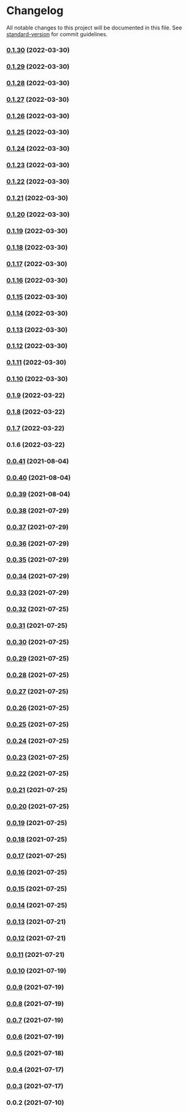 # Changelog

All notable changes to this project will be documented in this file. See [standard-version](https://github.com/conventional-changelog/standard-version) for commit guidelines.

### [0.1.30](https://github.com/srclaunch/core-api-server/compare/v0.1.29...v0.1.30) (2022-03-30)

### [0.1.29](https://github.com/srclaunch/core-api-server/compare/v0.1.28...v0.1.29) (2022-03-30)

### [0.1.28](https://github.com/srclaunch/core-api-server/compare/v0.1.27...v0.1.28) (2022-03-30)

### [0.1.27](https://github.com/srclaunch/core-api-server/compare/v0.1.26...v0.1.27) (2022-03-30)

### [0.1.26](https://github.com/srclaunch/core-api-server/compare/v0.1.25...v0.1.26) (2022-03-30)

### [0.1.25](https://github.com/srclaunch/core-api-server/compare/v0.1.24...v0.1.25) (2022-03-30)

### [0.1.24](https://github.com/srclaunch/core-api-server/compare/v0.1.23...v0.1.24) (2022-03-30)

### [0.1.23](https://github.com/srclaunch/core-api-server/compare/v0.1.22...v0.1.23) (2022-03-30)

### [0.1.22](https://github.com/srclaunch/core-api-server/compare/v0.1.21...v0.1.22) (2022-03-30)

### [0.1.21](https://github.com/srclaunch/core-api-server/compare/v0.1.20...v0.1.21) (2022-03-30)

### [0.1.20](https://github.com/srclaunch/core-api-server/compare/v0.1.19...v0.1.20) (2022-03-30)

### [0.1.19](https://github.com/srclaunch/core-api-server/compare/v0.1.18...v0.1.19) (2022-03-30)

### [0.1.18](https://github.com/srclaunch/core-api-server/compare/v0.1.17...v0.1.18) (2022-03-30)

### [0.1.17](https://github.com/srclaunch/core-api-server/compare/v0.1.16...v0.1.17) (2022-03-30)

### [0.1.16](https://github.com/srclaunch/core-api-server/compare/v0.1.15...v0.1.16) (2022-03-30)

### [0.1.15](https://github.com/srclaunch/core-api-server/compare/v0.1.14...v0.1.15) (2022-03-30)

### [0.1.14](https://github.com/srclaunch/core-api-server/compare/v0.1.13...v0.1.14) (2022-03-30)

### [0.1.13](https://github.com/srclaunch/core-api-server/compare/v0.1.12...v0.1.13) (2022-03-30)

### [0.1.12](https://github.com/srclaunch/core-api-server/compare/v0.1.11...v0.1.12) (2022-03-30)

### [0.1.11](https://github.com/srclaunch/core-api-server/compare/v0.1.10...v0.1.11) (2022-03-30)

### [0.1.10](https://github.com/srclaunch/core-api-server/compare/v0.1.9...v0.1.10) (2022-03-30)

### [0.1.9](https://github.com/srclaunch/core-api-server/compare/v0.1.8...v0.1.9) (2022-03-22)

### [0.1.8](https://github.com/srclaunch/core-api-server/compare/v0.1.7...v0.1.8) (2022-03-22)

### [0.1.7](https://github.com/srclaunch/core-api-server/compare/v0.1.6...v0.1.7) (2022-03-22)

### 0.1.6 (2022-03-22)

### [0.0.41](https://github.com/srclaunch/server/compare/v0.0.40...v0.0.41) (2021-08-04)

### [0.0.40](https://github.com/srclaunch/server/compare/v0.0.39...v0.0.40) (2021-08-04)

### [0.0.39](https://github.com/srclaunch/server/compare/v0.0.38...v0.0.39) (2021-08-04)

### [0.0.38](https://github.com/srclaunch/server/compare/v0.0.37...v0.0.38) (2021-07-29)

### [0.0.37](https://github.com/srclaunch/server/compare/v0.0.36...v0.0.37) (2021-07-29)

### [0.0.36](https://github.com/srclaunch/server/compare/v0.0.35...v0.0.36) (2021-07-29)

### [0.0.35](https://github.com/srclaunch/server/compare/v0.0.34...v0.0.35) (2021-07-29)

### [0.0.34](https://github.com/srclaunch/server/compare/v0.0.33...v0.0.34) (2021-07-29)

### [0.0.33](https://github.com/srclaunch/server/compare/v0.0.32...v0.0.33) (2021-07-29)

### [0.0.32](https://github.com/srclaunch/server/compare/v0.0.31...v0.0.32) (2021-07-25)

### [0.0.31](https://github.com/srclaunch/server/compare/v0.0.30...v0.0.31) (2021-07-25)

### [0.0.30](https://github.com/srclaunch/server/compare/v0.0.29...v0.0.30) (2021-07-25)

### [0.0.29](https://github.com/srclaunch/server/compare/v0.0.28...v0.0.29) (2021-07-25)

### [0.0.28](https://github.com/srclaunch/server/compare/v0.0.27...v0.0.28) (2021-07-25)

### [0.0.27](https://github.com/srclaunch/server/compare/v0.0.26...v0.0.27) (2021-07-25)

### [0.0.26](https://github.com/srclaunch/server/compare/v0.0.25...v0.0.26) (2021-07-25)

### [0.0.25](https://github.com/srclaunch/server/compare/v0.0.24...v0.0.25) (2021-07-25)

### [0.0.24](https://github.com/srclaunch/server/compare/v0.0.23...v0.0.24) (2021-07-25)

### [0.0.23](https://github.com/srclaunch/server/compare/v0.0.22...v0.0.23) (2021-07-25)

### [0.0.22](https://github.com/srclaunch/server/compare/v0.0.21...v0.0.22) (2021-07-25)

### [0.0.21](https://github.com/srclaunch/server/compare/v0.0.20...v0.0.21) (2021-07-25)

### [0.0.20](https://github.com/srclaunch/server/compare/v0.0.19...v0.0.20) (2021-07-25)

### [0.0.19](https://github.com/srclaunch/server/compare/v0.0.18...v0.0.19) (2021-07-25)

### [0.0.18](https://github.com/srclaunch/server/compare/v0.0.17...v0.0.18) (2021-07-25)

### [0.0.17](https://github.com/srclaunch/server/compare/v0.0.16...v0.0.17) (2021-07-25)

### [0.0.16](https://github.com/srclaunch/server/compare/v0.0.15...v0.0.16) (2021-07-25)

### [0.0.15](https://github.com/srclaunch/server/compare/v0.0.14...v0.0.15) (2021-07-25)

### [0.0.14](https://github.com/srclaunch/server/compare/v0.0.13...v0.0.14) (2021-07-25)

### [0.0.13](https://github.com/srclaunch/server/compare/v0.0.12...v0.0.13) (2021-07-21)

### [0.0.12](https://github.com/srclaunch/server/compare/v0.0.11...v0.0.12) (2021-07-21)

### [0.0.11](https://github.com/srclaunch/server/compare/v0.0.10...v0.0.11) (2021-07-21)

### [0.0.10](https://github.com/srclaunch/server/compare/v0.0.9...v0.0.10) (2021-07-19)

### [0.0.9](https://github.com/srclaunch/server/compare/v0.0.8...v0.0.9) (2021-07-19)

### [0.0.8](https://github.com/srclaunch/server/compare/v0.0.7...v0.0.8) (2021-07-19)

### [0.0.7](https://github.com/srclaunch/server/compare/v0.0.6...v0.0.7) (2021-07-19)

### [0.0.6](https://github.com/srclaunch/server/compare/v0.0.5...v0.0.6) (2021-07-19)

### [0.0.5](https://github.com/srclaunch/server/compare/v0.0.4...v0.0.5) (2021-07-18)

### [0.0.4](https://github.com/srclaunch/server/compare/v0.0.3...v0.0.4) (2021-07-17)

### [0.0.3](https://github.com/srclaunch/server/compare/v0.0.2...v0.0.3) (2021-07-17)

### 0.0.2 (2021-07-10)

